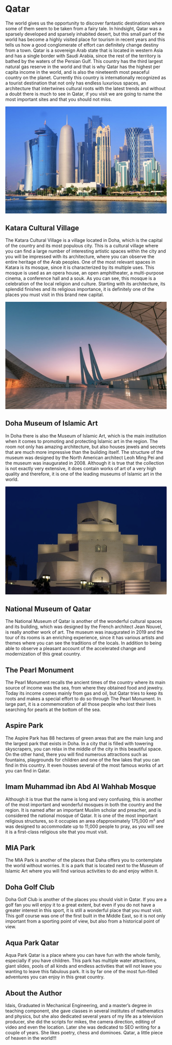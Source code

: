 # Qatar

The world gives us the opportunity to discover fantastic destinations where some of them seem to be taken from a fairy tale. In hindsight, Qatar was a sparsely developed and sparsely inhabited desert, but this small part of the world has become a highly visited place for tourism in recent years and this tells us how a good conglomerate of effort can definitely change destiny from a town.
Qatar is a sovereign Arab state that is located in western Asia and has a single border with Saudi Arabia, since the rest of the territory is bathed by the waters of the Persian Gulf. This country has the third largest natural gas reserve in the world and that is why Qatar has the highest per capita income in the world, and is also the nineteenth most peaceful country on the planet.
Currently this country is internationally recognized as a tourist destination that not only has endless luxurious spaces, an architecture that intertwines cultural roots with the latest trends and without a doubt there is much to see in Qatar, if you visit we are going to name the most important sites and that you should not miss.

![qatar](_static/images/qatar/qatar.png)

## Katara Cultural Village

The Katara Cultural Village is a village located in Doha, which is the capital of the country and its most populous city. This is a cultural village where you can find a large number of interesting artistic spaces within the city and you will be impressed with its architecture, where you can observe the entire heritage of the Arab peoples. One of the most relevant spaces in Katara is its mosque, since it is characterized by its multiple uses. This mosque is used as an opera house, an open amphitheater, a multi-purpose cinema, a conference hall and a souk. As you can see, this mosque is a celebration of the local religion and culture. Starting with its architecture, its splendid finishes and its religious importance, it is definitely one of the places you must visit in this brand new capital.


![katara cultural village](_static/images/qatar/katara-cultural-village.png)

## Doha Museum of Islamic Art

In Doha there is also the Museum of Islamic Art, which is the main institution when it comes to promoting and protecting Islamic art in the region. The room not only has amazing architecture, but also houses jewels and secrets that are much more impressive than the building itself. The structure of the museum was designed by the North American architect Leoh Ming Pei and the museum was inaugurated in 2008. Although it is true that the collection is not exactly very extensive, it does contain works of art of a very high quality and therefore, it is one of the leading museums of Islamic art in the world.

![Doha museum](_static/images/qatar/doha-museum.png)


## National Museum of Qatar

The National Museum of Qatar is another of the wonderful cultural spaces and its building, which was designed by the French architect Jean Nouvel, is really another work of art. The museum was inaugurated in 2019 and the tour of its rooms is an enriching experience, since it has various artists and themes where you can see the traditions of the locals. In addition to being able to observe a pleasant account of the accelerated change and modernization of this great country.

## The Pearl Monument

The Pearl Monument recalls the ancient times of the country where its main source of income was the sea, from where they obtained food and jewelry. Today its income comes mainly from gas and oil, but Qatar tries to keep its roots and makes a special effort to do so through The Pearl Monument. In large part, it is a commemoration of all those people who lost their lives searching for pearls at the bottom of the sea.

## Aspire Park

The Aspire Park has 88 hectares of green areas that are the main lung and the largest park that exists in Doha. In a city that is filled with towering skyscrapers, you can relax in the middle of the city in this beautiful space. On the other hand, there you will find numerous attractions such as fountains, playgrounds for children and one of the few lakes that you can find in this country. It even houses several of the most famous works of art you can find in Qatar.

## Imam Muhammad ibn Abd Al Wahhab Mosque

Although it is true that the name is long and very confusing, this is another of the most important and wonderful mosques in both the country and the region. It is named after an important Muslim scholar and preacher, and is considered the national mosque of Qatar. It is one of the most important religious structures, so it occupies an area of ​​approximately 175,000 m² and was designed to accommodate up to 11,000 people to pray, as you will see it is a first-class religious site that you must visit.

## MIA Park

The MIA Park is another of the places that Daha offers you to contemplate the world without worries. It is a park that is located next to the Museum of Islamic Art where you will find various activities to do and enjoy within it.

## Doha Golf Club

Doha Golf Club is another of the places you should visit in Qatar. If you are a golf fan you will enjoy it to a great extent, but even if you do not have a greater interest in this sport, it is still a wonderful place that you must visit. This golf course was one of the first built in the Middle East, so it is not only important from a sporting point of view, but also from a historical point of view.

## Aqua Park Qatar

Aqua Park Qatar is a place where you can have fun with the whole family, especially if you have children. This park has multiple water attractions, giant slides, pools of all kinds and endless activities that will not leave you wanting to leave this fabulous park. It is by far one of the most fun-filled adventures you can enjoy in this great country.

## About the Author

Idais, Graduated in Mechanical Engineering, and a master’s degree in teaching component, she gave classes in several institutes of mathematics and physics, but she also dedicated several years of my life as a television producer, she did the scripts for mikes, the camera direction, editing of video and even the location. Later she was dedicated to SEO writing for a couple of years. She likes poetry, chess and dominoes.
Qatar, a little piece of heaven in the world!!!
